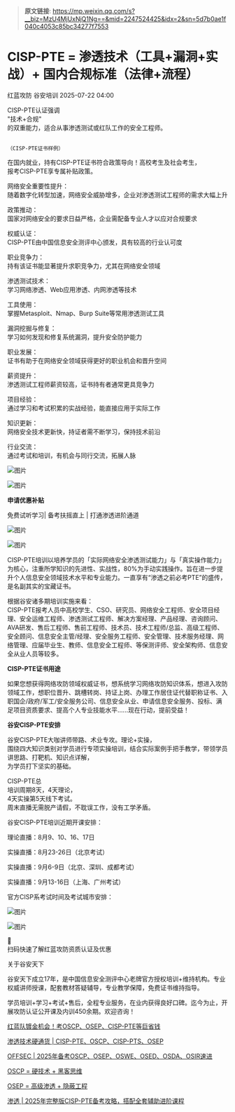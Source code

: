> **原文链接**: https://mp.weixin.qq.com/s?__biz=MzU4MjUxNjQ1Ng==&mid=2247524425&idx=2&sn=5d7b0ae1f040c4053c85bc34277f7553

#  CISP-PTE = 渗透技术（工具+漏洞+实战）+ 国内合规标准（法律+流程）  
红蓝攻防  谷安培训   2025-07-22 04:00  
  
CISP-PTE认证强调  
"技术+合规"  
的双重能力，适合从事渗透测试或红队工作的安全工程师。  

```

```


```
（CISP-PTE证书样例）
```

  
在国内就业，持有CISP-PTE证书符合政策导向！高校考生及社会考生，  
报考CISP-PTE享专属补贴政策。  
  
网络安全重要性提升：  
随着数字化转型加速，网络安全威胁增多，企业对渗透测试工程师的需求大幅上升  
  
政策推动：  
国家对网络安全的要求日益严格，企业需配备专业人才以应对合规要求  
  
权威认证：  
CISP-PTE由中国信息安全测评中心颁发，具有较高的行业认可度  
  
职业竞争力：  
持有该证书能显著提升求职竞争力，尤其在网络安全领域  
  
渗透测试技术：  
学习网络渗透、Web应用渗透、内网渗透等技术  
  
工具使用：  
掌握Metasploit、Nmap、Burp Suite等常用渗透测试工具  
  
漏洞挖掘与修复：  
学习如何发现和修复系统漏洞，提升安全防护能力  
  
职业发展：  
证书有助于在网络安全领域获得更好的职业机会和晋升空间  
  
薪资提升：  
渗透测试工程师薪资较高，证书持有者通常更具竞争力  
  
项目经验：  
通过学习和考试积累的实战经验，能直接应用于实际工作  
  
知识更新：  
网络安全技术更新快，持证者需不断学习，保持技术前沿  
  
行业交流：  
通过考试和培训，有机会与同行交流，拓展人脉  
  
![图片](https://mmbiz.qpic.cn/mmbiz_gif/n8GpemzlNRRTZqbE02IbLdChTpzdZWUgyribXwAHt2RqLN6ukDcWWklygwr776q2YEiaAVD0UeOWtUE5GVS7bBicw/640?wx_fmt=gif&from=appmsg&wxfrom=5&wx_lazy=1&randomid=jd4uvjau&tp=wxpic "")  
  
![图片](https://mmbiz.qpic.cn/sz_mmbiz_png/m6icpc8EwicOVeMeTmcznFTNibERWHa3yBSWKIwmGBXJ2p2b1ko6fl68duwIB7czSOZ1fNnUYg1QcZQpuj6Mo7Sjg/640?wx_fmt=png&from=appmsg&randomid=rmklirnn&tp=wxpic&wxfrom=5&wx_lazy=1 "")  
  
  
  
**申请优惠补贴**  
  
  
免费试听学习| 备考扶摇直上 | 打通渗透进阶通道  
  
![图片](https://mmbiz.qpic.cn/mmbiz_gif/7QRTvkK2qC5Fa5cTHI6wZ9wBzmS1KYZWvOiaDQLA63MianiaOx7qY07nVQQia8KST0ofTKtk03q7k3mlDV438mib0Eg/640?wx_fmt=gif&randomid=dz2uav0a&tp=wxpic&wxfrom=5&wx_lazy=1 "")  
  
![图片](https://mmbiz.qpic.cn/mmbiz_png/7QRTvkK2qC5Fa5cTHI6wZ9wBzmS1KYZWvCNyk4Nz9gdviaEyzTD1xjvqQpbcaiaBewxdTJAypicMKM5aWpicXQdovQ/640?wx_fmt=png&randomid=0einy9fv&tp=wxpic&wxfrom=5&wx_lazy=1 "")  
  
CISP-PTE培训以培养学员的「实际网络安全渗透测试能力」与「真实操作能力」为核心，注重所学知识的先进性、实战性，80%为手动实践操作。旨在进一步提升个人信息安全领域技术水平和专业能力。一直享有“渗透之前必考PTE”的盛传，是名副其实的宝藏证书。  
  
  
根据谷安诸多期培训实施来看：  
CISP-PTE报考人员中高校学生、CSO、研究员、网络安全工程师、安全项目经理、安全运维工程师、渗透测试工程师、解决方案经理、产品经理、咨询顾问、AVA研发、售后工程师、售前工程师、技术员、技术工程师/总监、高级工程师、安全顾问、信息安全主管/经理、安全服务工程师、安全管理、技术服务经理、网络管理、应届毕业生、教师、信息安全工程师、等保测评师、安全架构师、信息安全从业人员等较多。  
  
**CISP-PTE证书用途**  
  
  
  
如果您想获得网络攻防领域权威证书，想系统学习网络攻防知识体系，想进入攻防领域工作，想职位晋升、跳槽转岗、持证上岗、办理工作居住证代替职称证书、入职国企/政府/军工/安全服务公司、信息安全从业、申请信息安全服务、投标、满足项目资质要求、提高个人专业技能水平......现在行动，提前受益！  
  
**谷安CISP-PTE安排**  
  
  
  
谷安CISP-PTE大咖讲师带路、术业专攻。理论+实操，  
围绕四大知识类别对学员进行专项实操培训，结合实际案例手把手教学，带领学员讲思路、打靶机、知识点详解，  
为学员打下坚实的基础。  
  
CISP-PTE总  
培训周期8天，4天理论，  
4天实操第5天线下考试。  
周末直播无需脱产请假，不耽误工作，没有工学矛盾。  
  
谷安CISP-PTE培训近期开课安排：  
  
理论直播：8月9、10、16、17日  
  
实操直播：8月23-26日（北京考试）  
  
实操直播：9月6-9日（北京、深圳、成都考试）  
  
实操直播：9月13-16日（上海、广州考试）  
  
官方CISP系考试时间及考试城市安排：  
  
![图片](https://mmbiz.qpic.cn/mmbiz_png/W7ntkMUKVmOxbT4AjyFD4Hqwniac5cXLhOYF9pyqia9kpt4qvGtNEWuh5vuEHY6NpOicr9kYEbCEvLxmgmKnmEM0g/640?wx_fmt=png&from=appmsg&wxfrom=5&watermark=1&randomid=cjurxlrd&tp=wxpic&wx_lazy=1 "")  
  
![图片](https://mmbiz.qpic.cn/mmbiz_png/n8GpemzlNRSkbNGLQsNPGkkzSjexRdYqpI0tCGKRxMT9mHTiabVH8u3Yrl7dlE2m9R3mPMCLjnib3ltvpd2bgNTg/640?wx_fmt=png&from=appmsg&wxfrom=5&wx_lazy=1&randomid=hdd7i88l&tp=wxpic "")  
  
🚀   
扫码快速了解红蓝攻防资质认证及优惠  
  
关于谷安天下  
  
谷安天下成立17年，是中国信息安全测评中心老牌官方授权培训+维持机构。专业权威讲师授课，配套教材答疑辅导，专业教学保障，免费证书维持指导。  
  
学员培训+学习+考试+售后，全程专业服务，在业内获得良好口碑。迄今为止，开展攻防认证公开课及内训450余期。欢迎咨询！  
  
  
[红蓝队镀金机会！考OSCP、OSEP、CISP-PTE等巨省钱](https://mp.weixin.qq.com/s?__biz=MzIxNTM4NDY2MQ==&mid=2247518032&idx=1&sn=6050c1109fc6bbac82c2065851cf490e&scene=21#wechat_redirect)  
  
  
[渗透技术硬通货 | CISP-PTE、OSCP、CISP-PTS、OSEP](https://mp.weixin.qq.com/s?__biz=MzIxNTM4NDY2MQ==&mid=2247517971&idx=1&sn=12188730cdbc9693158f3a9c7394f6ec&scene=21#wechat_redirect)  
  
  
[OFFSEC | 2025年备考OSCP、OSEP、OSWE、OSED、OSDA、OSIR速进](https://mp.weixin.qq.com/s?__biz=MzIxNTM4NDY2MQ==&mid=2247518062&idx=1&sn=bb716389848541ce8ae2c5911f75e7db&scene=21#wechat_redirect)  
  
  
[OSCP = 硬技术 + 黑客思维](https://mp.weixin.qq.com/s?__biz=MzIxNTM4NDY2MQ==&mid=2247517992&idx=1&sn=00b0001c54d1a5fe5df9f6e5a81e78af&scene=21#wechat_redirect)  
  
  
[OSEP = 高级渗透 + 隐蔽工程](https://mp.weixin.qq.com/s?__biz=MzIxNTM4NDY2MQ==&mid=2247517983&idx=1&sn=227b5def7ae89755e15881fab26af5d2&scene=21#wechat_redirect)  
  
  
[渗透 | 2025年完整版CISP-PTE备考攻略，搭配全套辅助进阶课程](https://mp.weixin.qq.com/s?__biz=MzIxNTM4NDY2MQ==&mid=2247515455&idx=1&sn=37feaaf68e554e2888a0d01266e32a77&scene=21#wechat_redirect)  
  
  
